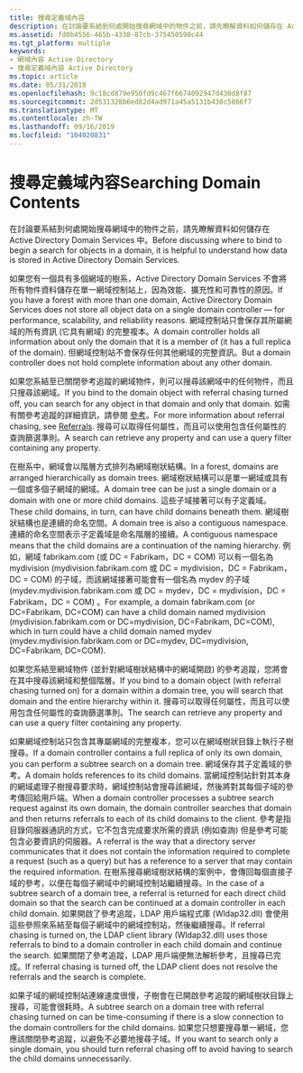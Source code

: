 ```yaml
---
title: 搜尋定義域內容
description: 在討論要系結到何處開始搜尋網域中的物件之前，請先瞭解資料如何儲存在 Active Directory Domain Services 中。
ms.assetid: fd0b4556-465b-4338-87cb-375450590c44
ms.tgt_platform: multiple
keywords:
- 網域內容 Active Directory
- 搜尋定義域內容 Active Directory
ms.topic: article
ms.date: 05/31/2018
ms.openlocfilehash: 9c18cd879e950fd9c467f6674092947d430d8f87
ms.sourcegitcommit: 2d531328b6ed82d4ad971a45a5131b430c5866f7
ms.translationtype: MT
ms.contentlocale: zh-TW
ms.lasthandoff: 09/16/2019
ms.locfileid: "104020831"
---
```

# <a name="searching-domain-contents"></a><span data-ttu-id="64ded-105">搜尋定義域內容</span><span class="sxs-lookup"><span data-stu-id="64ded-105">Searching Domain Contents</span></span>

<span data-ttu-id="64ded-106">在討論要系結到何處開始搜尋網域中的物件之前，請先瞭解資料如何儲存在 Active Directory Domain Services 中。</span><span class="sxs-lookup"><span data-stu-id="64ded-106">Before discussing where to bind to begin a search for objects in a domain, it is helpful to understand how data is stored in Active Directory Domain Services.</span></span>

<span data-ttu-id="64ded-107">如果您有一個具有多個網域的樹系，Active Directory Domain Services 不會將所有物件資料儲存在單一網域控制站上，因為效能、擴充性和可靠性的原因。</span><span class="sxs-lookup"><span data-stu-id="64ded-107">If you have a forest with more than one domain, Active Directory Domain Services does not store all object data on a single domain controller — for performance, scalability, and reliability reasons.</span></span> <span data-ttu-id="64ded-108">網域控制站只會保存其所屬網域的所有資訊 (它具有網域) 的完整複本。</span><span class="sxs-lookup"><span data-stu-id="64ded-108">A domain controller holds all information about only the domain that it is a member of (it has a full replica of the domain).</span></span> <span data-ttu-id="64ded-109">但網域控制站不會保存任何其他網域的完整資訊。</span><span class="sxs-lookup"><span data-stu-id="64ded-109">But a domain controller does not hold complete information about any other domain.</span></span>

<span data-ttu-id="64ded-110">如果您系結至已關閉參考追蹤的網域物件，則可以搜尋該網域中的任何物件，而且只搜尋該網域。</span><span class="sxs-lookup"><span data-stu-id="64ded-110">If you bind to the domain object with referral chasing turned off, you can search for any object in that domain and only that domain.</span></span> <span data-ttu-id="64ded-111">如需有關參考追蹤的詳細資訊，請參閱 [參考](referrals.md)。</span><span class="sxs-lookup"><span data-stu-id="64ded-111">For more information about referral chasing, see [Referrals](referrals.md).</span></span> <span data-ttu-id="64ded-112">搜尋可以取得任何屬性，而且可以使用包含任何屬性的查詢篩選準則。</span><span class="sxs-lookup"><span data-stu-id="64ded-112">A search can retrieve any property and can use a query filter containing any property.</span></span>

<span data-ttu-id="64ded-113">在樹系中，網域會以階層方式排列為網域樹狀結構。</span><span class="sxs-lookup"><span data-stu-id="64ded-113">In a forest, domains are arranged hierarchically as domain trees.</span></span> <span data-ttu-id="64ded-114">網域樹狀結構可以是單一網域或具有一個或多個子網域的網域。</span><span class="sxs-lookup"><span data-stu-id="64ded-114">A domain tree can be just a single domain or a domain with one or more child domains.</span></span> <span data-ttu-id="64ded-115">這些子域接著可以有子定義域。</span><span class="sxs-lookup"><span data-stu-id="64ded-115">These child domains, in turn, can have child domains beneath them.</span></span> <span data-ttu-id="64ded-116">網域樹狀結構也是連續的命名空間。</span><span class="sxs-lookup"><span data-stu-id="64ded-116">A domain tree is also a contiguous namespace.</span></span> <span data-ttu-id="64ded-117">連續的命名空間表示子定義域是命名階層的接續。</span><span class="sxs-lookup"><span data-stu-id="64ded-117">A contiguous namespace means that the child domains are a continuation of the naming hierarchy.</span></span> <span data-ttu-id="64ded-118">例如，網域 fabrikam.com (或 DC = Fabrikam，DC = COM) 可以有一個名為 mydivision (mydivision.fabrikam.com 或 DC = mydivision，DC = Fabrikam，DC = COM) 的子域，而該網域接著可能會有一個名為 mydev 的子域 (mydev.mydivision.fabrikam.com 或 DC = mydev，DC = mydivision，DC = Fabrikam，DC = COM) 。</span><span class="sxs-lookup"><span data-stu-id="64ded-118">For example, a domain fabrikam.com (or DC=Fabrikam, DC=COM) can have a child domain named mydivision (mydivision.fabrikam.com or DC=mydivision, DC=Fabrikam, DC=COM), which in turn could have a child domain named mydev (mydev.mydivision.fabrikam.com or DC=mydev, DC=mydivision, DC=Fabrikam, DC=COM).</span></span>

<span data-ttu-id="64ded-119">如果您系結至網域物件 (並針對網域樹狀結構中的網域開啟) 的參考追蹤，您將會在其中搜尋該網域和整個階層。</span><span class="sxs-lookup"><span data-stu-id="64ded-119">If you bind to a domain object (with referral chasing turned on) for a domain within a domain tree, you will search that domain and the entire hierarchy within it.</span></span> <span data-ttu-id="64ded-120">搜尋可以取得任何屬性，而且可以使用包含任何屬性的查詢篩選準則。</span><span class="sxs-lookup"><span data-stu-id="64ded-120">The search can retrieve any property and can use a query filter containing any property.</span></span>

<span data-ttu-id="64ded-121">如果網域控制站只包含其專屬網域的完整複本，您可以在網域樹狀目錄上執行子樹搜尋。</span><span class="sxs-lookup"><span data-stu-id="64ded-121">If a domain controller contains a full replica of only its own domain, you can perform a subtree search on a domain tree.</span></span> <span data-ttu-id="64ded-122">網域保存其子定義域的參考。</span><span class="sxs-lookup"><span data-stu-id="64ded-122">A domain holds references to its child domains.</span></span> <span data-ttu-id="64ded-123">當網域控制站針對其本身的網域處理子樹搜尋要求時，網域控制站會搜尋該網域，然後將對其每個子域的參考傳回給用戶端。</span><span class="sxs-lookup"><span data-stu-id="64ded-123">When a domain controller processes a subtree search request against its own domain, the domain controller searches that domain and then returns referrals to each of its child domains to the client.</span></span> <span data-ttu-id="64ded-124">參考是指目錄伺服器通訊的方式，它不包含完成要求所需的資訊 (例如查詢) 但是參考可能包含必要資訊的伺服器。</span><span class="sxs-lookup"><span data-stu-id="64ded-124">A referral is the way that a directory server communicates that it does not contain the information required to complete a request (such as a query) but has a reference to a server that may contain the required information.</span></span> <span data-ttu-id="64ded-125">在樹系搜尋網域樹狀結構的案例中，會傳回每個直接子域的參考，以便在每個子網域中的網域控制站繼續搜尋。</span><span class="sxs-lookup"><span data-stu-id="64ded-125">In the case of a subtree search of a domain tree, a referral is returned for each direct child domain so that the search can be continued at a domain controller in each child domain.</span></span> <span data-ttu-id="64ded-126">如果開啟了參考追蹤，LDAP 用戶端程式庫 (Wldap32.dll) 會使用這些參照來系結至每個子網域中的網域控制站，然後繼續搜尋。</span><span class="sxs-lookup"><span data-stu-id="64ded-126">If referral chasing is turned on, the LDAP client library (Wldap32.dll) uses those referrals to bind to a domain controller in each child domain and continue the search.</span></span> <span data-ttu-id="64ded-127">如果關閉了參考追蹤，LDAP 用戶端便無法解析參考，且搜尋已完成。</span><span class="sxs-lookup"><span data-stu-id="64ded-127">If referral chasing is turned off, the LDAP client does not resolve the referrals and the search is complete.</span></span>

<span data-ttu-id="64ded-128">如果子域的網域控制站連線速度很慢，子樹會在已開啟參考追蹤的網域樹狀目錄上搜尋，可能會很耗時。</span><span class="sxs-lookup"><span data-stu-id="64ded-128">A subtree search on a domain tree with referral chasing turned on can be time-consuming if there is a slow connection to the domain controllers for the child domains.</span></span> <span data-ttu-id="64ded-129">如果您只想要搜尋單一網域，您應該關閉參考追蹤，以避免不必要地搜尋子域。</span><span class="sxs-lookup"><span data-stu-id="64ded-129">If you want to search only a single domain, you should turn referral chasing off to avoid having to search the child domains unnecessarily.</span></span>

 

 




